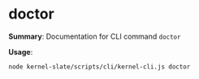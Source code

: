 # doctor

**Summary**: Documentation for CLI command `doctor`

**Usage**:

```bash
node kernel-slate/scripts/cli/kernel-cli.js doctor
```
